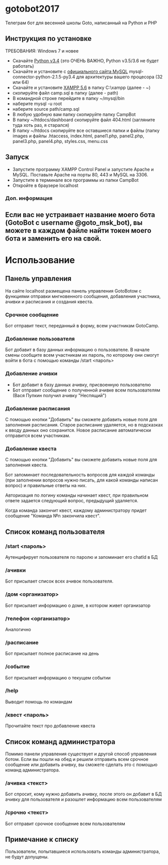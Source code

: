 # gotobot2017
Телеграм бот для весенней школы Goto, написанный на Python и PHP
## Инструкция по установке

ТРЕБОВАНИЯ: Windows 7 и новее

* Скачайте [Python v3.4](https://www.python.org/downloads/release/python-344/) (это ОЧЕНЬ ВАЖНО, Python v3.5/3.6 не будет работать)
* Скачайте и установите с [официального сайта MySQL](https://dev.mysql.com/downloads/connector/python/) mysql-connector-python-2.1.5-py3.4 для архитектуры вашего процесора (32 или 64)
* Скачайте и установите [XAMPP 5.6](https://www.apachefriends.org/ru/index.html) в папку C:\\xampp (далее - ~)
* скопируйте файл camp.sql в папку (далее - path)
* В командной строке перейдите в папку ~/mysql/bin
* наберите mysql -u root
* наберите source path/camp.sql
* В любую удобную вам папку скопируйте папку CampBot
* В папку ~/htdocs/dashboard скопируйте файл 404.html (загляните туда хоть раз, я старался)
* В папку ~/htdocs скопируйте все оставшиеся папки и файлы (папку images и файлы .htaccess, index.html, panel1.php, panel2.php, panel3.php, panel4.php, styles.css, menu.css

## Запуск
* Запустите программу XAMPP Control Panel и запустите Apache и MySQL. Поставьте Apache на порты 80, 443 и MySQL на 3306.
* Запустите в терминале все программы из папки CampBot
* Откройте в браузере localhost

### Доп. информация
Если вас не устраивает название моего бота (GotoBot с username @goto_msk_bot), вы можете в каждом файле найти токен моего бота и заменить его на свой.
----
# Использование
## Панель управления
На сайте localhost размещена панель управления GotoBotом с функциями отправки мнгновенного сообщения, добавления участника, ачивки и расписания и создания квеста.

### Срочное сообщение
Бот отправит текст, переданный в форму, всем участникам GotoCamp. 

### Добавление пользователя
Бот добавит в базу данных информацию о пользователе. В начале смены сообщите всем участникам их пароль, по которому они смогут войти в бота с помощью команды /start <пароль>

### Добавление ачивки
* Бот добавит в базу данных ачивку, присвоенную пользователю
* Бот отправит сообщение о полученной ачивке всем пользователям (Вася Пупкин получил ачивку "Неспящий")

### Добавление расписания
С помощью кнопки "Добавить" вы сможете добавить новые поля для заполнения расписания. Старое расписание удаляется, но в подсказках к вводу данных оно сохранится. Новое расписание автоматически отправится всем участникам.

### Добавление квеста
С помощью кнопки "Добавить" вы сможете добавить новые поля для заполнения квеста. 

Бот запоминает последовательность вопросов для каждой команды (при заполнении вопросов нужно писать, для какой команды написан вопрос) и правильные ответы на них. 

Авторизация по логину команды начинает квест, при правильном ответе задается следующий вопрос, предыдущий удаляется. 

Когда команда закончит квест, каждому администратору придет сообщение "Команда №n закончила квест".

## Список команд пользователя

### /start <пароль>
Аутенцифирует пользователя по паролю и запоминает его chatId в БД
### /ачивки
Бот присылает список всех ачивок пользователя.

### /дом <организатор>
Бот присылает информацию о доме, в котором живет организатор

### /телефон <организатор>
Аналогично

### /расписание
Бот присылает полное расписание на день

### /событие
Бот присылает информацию о текущем событии

### /help
Выводит помощь по командам

### /квест <пароль>
Прочитайте текст про добавление квеста

## Список команд администратора
Помимо панели управления существует и другой способ управления ботом. Если вы пошли на обед и решили отправить всем срочное сообщение или добавить ачивку, вы сможете сделать это с помощью команд администратора.

### /ачивка <текст>
Бот спросит, кому нужно добавить ачивку, после этого он добавит в БД ачивку для пользователя и разошлет информацию всем пользователям

### /срочно <текст>
Бот отправит срочное сообщение всем пользователям

## Примечание к списку
Пользователи, попытавшиеся использовать команды администратора, не будут допущены.
